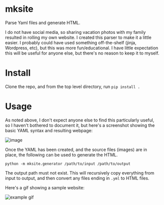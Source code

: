 # mksite

Parse Yaml files and generate HTML.

I do not have social media, so sharing vacation photos with
my family resulted in rolling my own website. I created this
parser to make it a little easier. I probably could have used
something off-the-shelf (jinja, Wordpress, etc), but this was
more fun/educational. I have little expectation this will be
useful for anyone else, but there's no reason to keep it to
myself.

# Install

Clone the repo, and from the top level directory, run `pip install .`

# Usage

As noted above, I don't expect anyone else to find this particularly
useful, so I haven't bothered to document it, but here's a screenshot
showing the basic YAML syntax and resulting webpage:

![image](https://user-images.githubusercontent.com/8608191/203390384-117fa8d3-5334-4772-8682-c059b6e23e74.png)

Once the YAML has been created, and the source files (images) are in
place, the following can be used to generate the HTML.
```
python -m mksite.generator /path/to/input /path/to/output
```

The output path must not exist. This will recursively copy everything
from input to output, and then convert any files ending in `.yml` to
HTML files.

Here's a gif showing a sample website:

![example gif](https://user-images.githubusercontent.com/8608191/206720769-17ef0979-fd33-4161-b722-2002e4d39bf4.gif)
